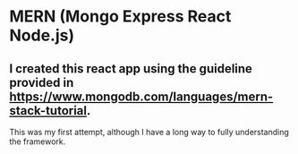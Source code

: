 # MERN (Mongo Express React Node.js)
## I created this react app using the guideline provided in <https://www.mongodb.com/languages/mern-stack-tutorial>.
 This was my first attempt, although I have a long way to fully understanding the framework.
